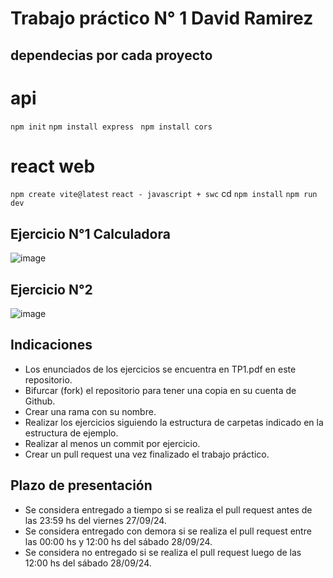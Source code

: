 # Trabajo práctico N° 1 David Ramirez

## dependecias por cada proyecto
# api
 `npm init`
`npm install express `
`npm install cors `
# react web
`npm create vite@latest`
`react - javascript + swc`
cd 
`npm install`
`npm run dev`

## Ejercicio N°1 Calculadora
![image](https://github.com/user-attachments/assets/a31fcc2d-264d-47be-8684-5e4272ff493e)

## Ejercicio N°2 
![image](https://github.com/user-attachments/assets/b5c033cf-4446-43c4-aa6a-137e2f655ab2)




## Indicaciones

- Los enunciados de los ejercicios se encuentra en TP1.pdf en este repositorio.
- Bifurcar (fork) el repositorio para tener una copia en su cuenta de Github.
- Crear una rama con su nombre.
- Realizar los ejercicios siguiendo la estructura de carpetas indicado en la estructura de ejemplo.
- Realizar al menos un commit por ejercicio.
- Crear un pull request una vez finalizado el trabajo práctico.

## Plazo de presentación

- Se considera entregado a tiempo si se realiza el pull request antes de las 23:59 hs del viernes 27/09/24.
- Se considera entregado con demora si se realiza el pull request entre las 00:00 hs y 12:00 hs del sábado 28/09/24.
- Se considera no entregado si se realiza el pull request luego de las 12:00 hs del sábado 28/09/24.

